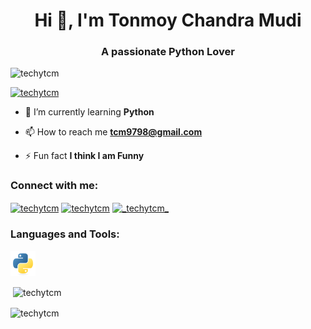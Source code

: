 <h1 align="center">Hi 👋, I'm Tonmoy Chandra Mudi</h1>
<h3 align="center">A passionate Python Lover</h3>

<p align="left"> <img src="https://komarev.com/ghpvc/?username=techytcm&label=Profile%20views&color=0e75b6&style=flat" alt="techytcm" /> </p>

<p align="left"> <a href="https://github.com/ryo-ma/github-profile-trophy"><img src="https://github-profile-trophy.vercel.app/?username=techytcm" alt="techytcm" /></a> </p>

- 🌱 I’m currently learning **Python**

- 📫 How to reach me **tcm9798@gmail.com**

- ⚡ Fun fact **I think I am Funny**

<h3 align="left">Connect with me:</h3>
<p align="left">
<a href="https://linkedin.com/in/techytcm" target="blank"><img align="center" src="https://raw.githubusercontent.com/rahuldkjain/github-profile-readme-generator/master/src/images/icons/Social/linked-in-alt.svg" alt="techytcm" height="30" width="40" /></a>
<a href="https://fb.com/techytcm" target="blank"><img align="center" src="https://raw.githubusercontent.com/rahuldkjain/github-profile-readme-generator/master/src/images/icons/Social/facebook.svg" alt="techytcm" height="30" width="40" /></a>
<a href="https://instagram.com/_techytcm_" target="blank"><img align="center" src="https://raw.githubusercontent.com/rahuldkjain/github-profile-readme-generator/master/src/images/icons/Social/instagram.svg" alt="_techytcm_" height="30" width="40" /></a>
</p>

<h3 align="left">Languages and Tools:</h3>
<p align="left"> <a href="https://www.python.org" target="_blank" rel="noreferrer"> <img src="https://raw.githubusercontent.com/devicons/devicon/master/icons/python/python-original.svg" alt="python" width="40" height="40"/> </a> </p>

<p>&nbsp;<img align="center" src="https://github-readme-stats.vercel.app/api?username=techytcm&show_icons=true&locale=en" alt="techytcm" /></p>

<p><img align="center" src="https://github-readme-streak-stats.herokuapp.com/?user=techytcm&" alt="techytcm" /></p>
